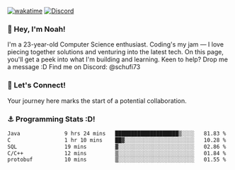 [![wakatime](https://wakatime.com/badge/user/018b5c7c-fde2-4105-aa96-f5c758abb0a2.svg)](https://wakatime.com/@018b5c7c-fde2-4105-aa96-f5c758abb0a2)
[![Discord](https://img.shields.io/badge/Discord-5865F2?style=flat&logo=discord&logoColor=white)](https://discord.gg/eAW8AGXaGu)



### 👋 Hey, I'm Noah!
I'm a 23-year-old Computer Science enthusiast. Coding's my jam — I love piecing together solutions and venturing into the latest tech. On this page, you'll get a peek into what I'm building and learning. Keen to help? Drop me a message :D 
Find me on Discord: @schufi73

### 🤝 Let's Connect!
Your journey here marks the start of a potential collaboration.

### ⚓ Programming Stats :D!
<!--START_SECTION:waka-->

```txt
Java              9 hrs 24 mins   ████████████████████▒░░░░   81.83 %
C                 1 hr 10 mins    ██▓░░░░░░░░░░░░░░░░░░░░░░   10.28 %
SQL               19 mins         ▓░░░░░░░░░░░░░░░░░░░░░░░░   02.86 %
C/C++             12 mins         ▒░░░░░░░░░░░░░░░░░░░░░░░░   01.84 %
protobuf          10 mins         ▒░░░░░░░░░░░░░░░░░░░░░░░░   01.55 %
```

<!--END_SECTION:waka-->
